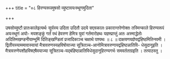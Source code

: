 +++
title = "०८ हिरण्यरूपमुषसो व्युष्टावयःस्थूणमुदिता"

+++

उषसोव्युष्टौ प्रातःकालेइत्यर्थः सूर्यस्य उदिता उदितौ उदये सएवकालः प्रकारान्तरेणोक्तः तस्मिन्काले हिरण्यरूपं अयःस्थूणं अयो- मयशङ्कुं गर्तं रथं हेवरुण हेमित्र युवां गर्तमारोहथः यज्ञम्प्राप्तुं अतः अस्माद्धेतोः अदितिमखण्डनीयाम्भूमिं दितिङ्खण्डितां प्रजादिकाञ्च चक्षाथे पश्यथः ॥ ८ ॥ दाक्षयणयज्ञेयद्वंहिष्ठमितिनवमी । द्वितीयस्याममावास्यायां मैत्रावरुणस्यहविषोयाज्या सूत्रितञ्च-आनोमित्रावरुणायद्वंहिष्ठन्नातिवि- धेसुदानूइति । मैत्रावरुणेपशौहविषएषैवयाज्या सूत्रितञ्च-यद्बंहिष्ठन्नातिविधेसुदानूहिरण्यगर्भः समवर्तताग्रइति । तत्पाठस्तु ।